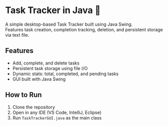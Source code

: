 # Task Tracker in Java 📝

A simple desktop-based Task Tracker built using Java Swing.  
Features task creation, completion tracking, deletion, and persistent storage via text file.

## Features
- Add, complete, and delete tasks
- Persistent task storage using file I/O
- Dynamic stats: total, completed, and pending tasks
- GUI built with Java Swing

## How to Run
1. Clone the repository
2. Open in any IDE (VS Code, IntelliJ, Eclipse)
3. Run `TaskTrackerGUI.java` as the main class
